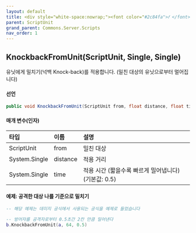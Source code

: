 ```yaml
---
layout: default
title: <div style="white-space:nowrap;"><font color="#2c84fa">𝑓 </font>KnockbackFromUnit</div>
parent: ScriptUnit
grand_parent: Commons.Server.Scripts
nav_order: 1
---
```


<!-- 아래로 편집 -->


## KnockbackFromUnit(ScriptUnit, Single, Single)
유닛에게 밀치기(넉백 Knock-back)를 적용합니다.
(밀친 대상의 유닛으로부터 멀어집니다)

#### 선언
```cs
public void KnockbackFromUnit(ScriptUnit from, float distance, float time = 0.5F)
```

#### 매개 변수(인자)

|타입|이름|설명|
|:-|:-|:-|
|ScriptUnit|from|밀친 대상|
|System.Single|distance|적용 거리|
|System.Single|time|적용 시간 (짧을수록 빠르게 밀어냅니다) (기본값: 0.5)|

#### 예제: 공격한 대상 나를 기준으로 밀치기
```lua
-- 해당 예제는 데미지 공식에서 사용되는 공식을 예제로 들었습니다

-- 방어자를 공격자로부터 0.5초간 2칸 만큼 밀어낸다
b.KnockbackFromUnit(a, 64, 0.5)
```